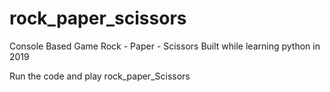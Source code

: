 # rock_paper_scissors
Console Based Game Rock - Paper - Scissors
Built while learning python in 2019

Run the code and play rock_paper_Scissors
